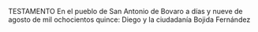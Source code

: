 TESTAMENTO
En el pueblo de San Antonio de Bovaro a días y nueve de agosto de mil ochocientos quince: Diego y la ciudadanía Bojida Fernández